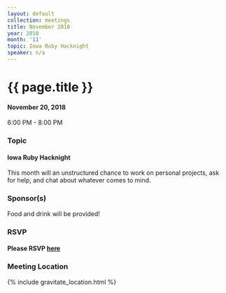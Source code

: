 ```yaml
---
layout: default
collection: meetings
title: November 2018
year: 2018
month: '11'
topic: Iowa Ruby Hacknight
speaker: n/a
---
```


# {{ page.title }}

#### November 20, 2018
6:00 PM - 8:00 PM

### Topic

#### Iowa Ruby Hacknight

This month will an unstructured chance to work on personal projects, ask for help, and chat about whatever comes to mind.

### Sponsor(s)

Food and drink will be provided!

### RSVP

#### Please RSVP [here](https://iowaruby-nov-2018.eventbrite.com)

### Meeting Location
{% include gravitate_location.html %}
